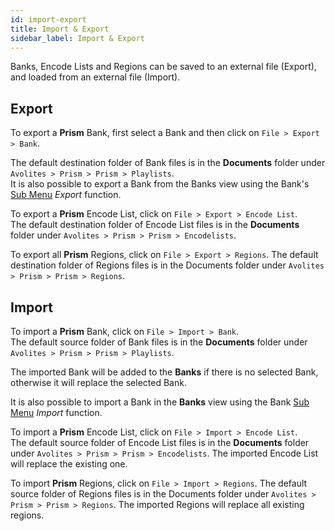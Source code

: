 ```yaml
---
id: import-export
title: Import & Export
sidebar_label: Import & Export
---
```


Banks, Encode Lists and Regions can be saved to an external file (Export), and loaded from an external file (Import).

## Export

To export a **Prism** Bank, first select a Bank and then click on `File > Export > Bank`.  

The default destination folder of Bank files is in the **Documents** folder under `Avolites > Prism > Prism > Playlists`.<br/>
It is also possible to export a Bank from the Banks view using the Bank's [Sub Menu](../play/banks#sub-menu) *Export* function. 

To export a **Prism** Encode List, click on `File > Export > Encode List`.  
The default destination folder of Encode List files is in the **Documents** folder under `Avolites > Prism > Prism > Encodelists`.

To export all **Prism** Regions, click on `File > Export > Regions`. 
The default destination folder of Regions files is in the Documents folder under `Avolites > Prism > Prism > Regions`.

## Import 

To import a **Prism** Bank, click on `File > Import > Bank`.  
The default source folder of Bank files is in the **Documents** folder under `Avolites > Prism > Prism > Playlists`.

The imported Bank will be added to the **Banks** if there is no selected Bank, otherwise it will replace the selected Bank. 

It is also possible to import a Bank in the <b>Banks</b> view using the Bank [Sub Menu](../play/banks#sub-menu) *Import* function.

To import a **Prism** Encode List, click on `File > Import > Encode List`.  
The default source folder of Encode List files is in the **Documents** folder under `Avolites > Prism > Prism > Encodelists`.
The imported Encode List will replace the existing one.

To import **Prism** Regions, click on `File > Import > Regions`. 
The default source folder of Regions files is in the Documents folder under `Avolites > Prism > Prism > Regions`. The imported Regions will replace all existing regions.
